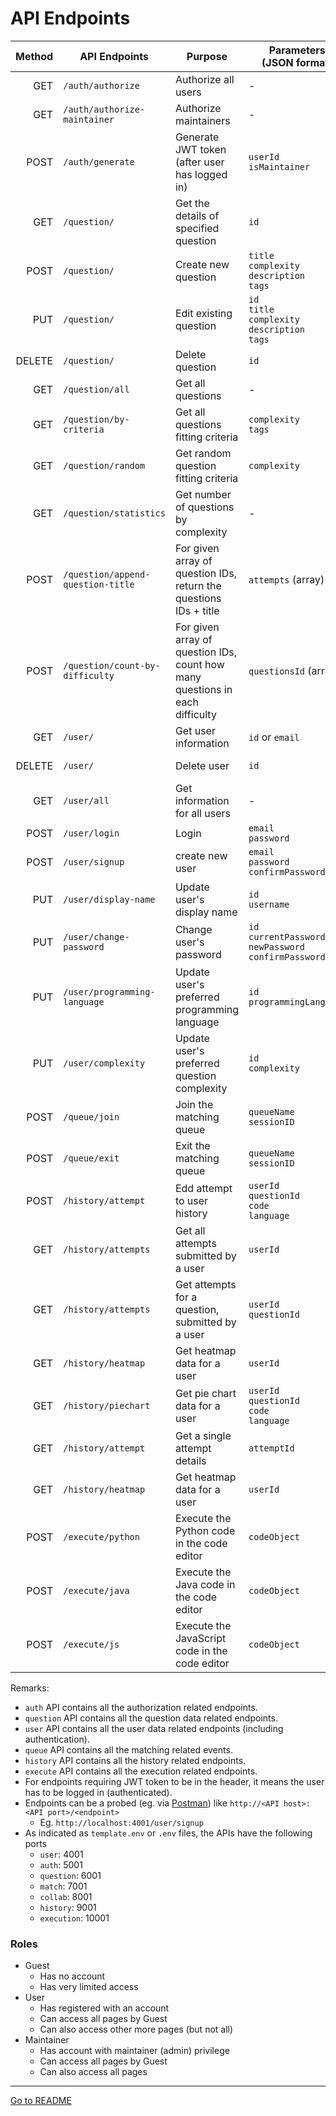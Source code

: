 # API Endpoints

| Method | API Endpoints                | Purpose                                         | Parameters <br> (JSON format)                                         | Header Contains | [Roles](#roles) |
|-------:|------------------------------|-------------------------------------------------|-----------------------------------------------------------------------|-----------------|-----------------|
| GET    | `/auth/authorize`            | Authorize all users                             | -                                                                     | JWT token       | User            |
| GET    | `/auth/authorize-maintainer` | Authorize maintainers                           | -                                                                     | JWT token       | Maintainer      |
| POST   | `/auth/generate`             | Generate JWT token (after user has logged in)   | `userId` <br> `isMaintainer`                                          | -               | Guest           |
| GET    | `/question/`                 | Get the details of specified question           | `id`                                                                  | JWT token       | User            |
| POST   | `/question/`                 | Create new question                             | `title` <br> `complexity` <br> `description` <br> `tags`              | JWT token       | Maintainer      |
| PUT    | `/question/`                 | Edit existing question                          | `id` <br> `title` <br> `complexity` <br> `description` <br> `tags`    | JWT token       | Maintainer      |
| DELETE | `/question/`                 | Delete question                                 | `id`                                                                  | JWT token       | Maintainer      |
| GET    | `/question/all`              | Get all questions                               | -                                                                     | JWT token       | User            |
| GET    | `/question/by-criteria`      | Get all questions fitting criteria              | `complexity` <br> `tags`                                              | JWT token       | User            |
| GET    | `/question/random`           | Get random question fitting criteria            | `complexity`                                                          | JWT token       | User            |
| GET    | `/question/statistics`       | Get number of questions by complexity           | -                                                                     | JWT token       | User            |
| POST   | `/question/append-question-title` | For given array of question IDs, <br> return the questions IDs + title | `attempts` (array)                        | JWT token       | User            |
| POST   | `/question/count-by-difficulty` | For given array of question IDs, <br> count how many questions in each difficulty   | `questionsId` (array)          | JWT token       | User            |
| GET    | `/user/`                     | Get user information                            | `id` or `email`                                                       | JWT token       | User            |
| DELETE | `/user/`                     | Delete user                                     | `id`                                                                  | JWT token       | User            |
| GET    | `/user/all`                  | Get information for all users                   | -                                                                     | JWT token       | Maintainer      |
| POST   | `/user/login`                | Login                                           | `email` <br> `password`                                               | -               | Guest           |
| POST   | `/user/signup`               | create new user                                 | `email` <br> `password` <br> `confirmPassword`                        | -               | Guest           | 
| PUT    | `/user/display-name`         | Update user's display name                      | `id` <br> `username`                                                  | JWT token       | User            |
| PUT    | `/user/change-password`      | Change user's password                          | `id` <br> `currentPassword` <br> `newPassword` <br> `confirmPassword` | JWT token       | User            |
| PUT    | `/user/programming-language` | Update user's preferred programming language    | `id` <br> `programmingLanguage`                                       | JWT token       | User            |
| PUT    | `/user/complexity`           | Update user's preferred question complexity     | `id` <br> `complexity`                                                | JWT token       | User            |
| POST   | `/queue/join`                | Join the matching queue                         | `queueName` <br> `sessionID`                                          | JWT token       | User            |
| POST   | `/queue/exit`                | Exit the matching queue                         | `queueName` <br> `sessionID`                                          | JWT token       | User            |
| POST   | `/history/attempt`           | Edd attempt to user history                     | `userId` <br> `questionId` <br> `code` <br> `language`                | JWT token       | User            |
| GET    | `/history/attempts`          | Get all attempts submitted by a user            | `userId`                                                              | JWT token       | User            |
| GET    | `/history/attempts`          | Get attempts for a question, submitted by a user| `userId` <br> `questionId`                                            | JWT token       | User            |
| GET    | `/history/heatmap`           | Get heatmap data for a user                     | `userId`                                                              | JWT token       | User            |
| GET    | `/history/piechart`          | Get pie chart data for a user                   | `userId` <br> `questionId` <br> `code` <br> `language`                | JWT token       | User            |
| GET    | `/history/attempt`           | Get a single attempt details                    | `attemptId`                                                           | JWT token       | User            |
| GET    | `/history/heatmap`           | Get heatmap data for a user                     | `userId`                                                              | JWT token       | User            |
| POST   | `/execute/python`            | Execute the Python code in the code editor      | `codeObject`                                                          | -               | User            |
| POST   | `/execute/java`              | Execute the Java code in the code editor        | `codeObject`                                                          | -               | User            |
| POST   | `/execute/js`                | Execute the JavaScript code in the code editor  | `codeObject`                                                          | -               | User            |

Remarks:

- `auth` API contains all the authorization related endpoints.
- `question` API contains all the question data related endpoints.
- `user` API contains all the user data related endpoints (including authentication).
- `queue` API contains all the matching related events.
- `history` API contains all the history related endpoints.
- `execute` API contains all the execution related endpoints.
- For endpoints requiring JWT token to be in the header, it means the user has to be logged in (authenticated).
- Endpoints can be a probed (eg. via [Postman](https://www.postman.com/downloads/)) like `http://<API host>:<API port>/<endpoint>`
  - Eg. `http://localhost:4001/user/signup`
- As indicated as `template.env` or `.env` files, the APIs have the following ports
  - `user`: 4001
  - `auth`: 5001
  - `question`: 6001
  - `match`: 7001
  - `collab`: 8001
  - `history`: 9001
  - `execution`: 10001

### Roles
- Guest
  - Has no account
  - Has very limited access
- User
  - Has registered with an account
  - Can access all pages by Guest
  - Can also access other more pages (but not all)
- Maintainer
  - Has account with maintainer (admin) privilege
  - Can access all pages by Guest
  - Can also access all pages

---

[Go to README](../README.md)
